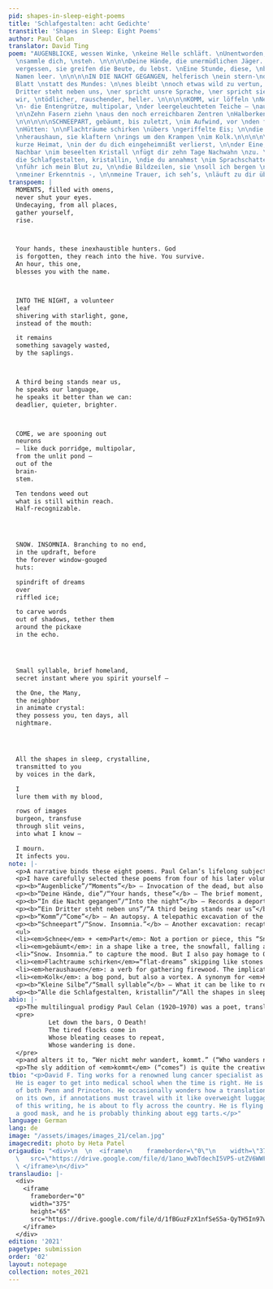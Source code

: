 ```yaml
---
pid: shapes-in-sleep-eight-poems
title: 'Schlafgestalten: acht Gedichte'
transtitle: 'Shapes in Sleep: Eight Poems'
author: Paul Celan
translator: David Ting
poem: "AUGENBLICKE, wessen Winke, \nkeine Helle schläft. \nUnentworden, allerorten,
  \nsammle dich, \nsteh. \n\n\n\nDeine Hände, die unermüdlichen Jäger. Gott \nist
  vergessen, sie greifen die Beute, du lebst. \nEine Stunde, diese, \nbläst dir den
  Namen leer. \n\n\n\nIN DIE NACHT GEGANGEN, helferisch \nein stern-\ndurchlässiges
  Blatt \nstatt des Mundes: \n\nes bleibt \nnoch etwas wild zu vertun, \nbäumlings.\n\n\n\nEin
  Dritter steht neben uns, \ner spricht unsre Sprache, \ner spricht sie besser als
  wir, \ntödlicher, rauschender, heller. \n\n\n\nKOMM, wir löffeln \nNervenzellen
  \n- die Entengrütze, multipolar, \nder leergeleuchteten Teiche — \naus den \nRauten-\ngruben.
  \n\nZehn Fasern ziehn \naus den noch erreichbaren Zentren \nHalberkennbares nach.
  \n\n\n\n\nSCHNEEPART, gebäumt, bis zuletzt, \nim Aufwind, vor \nden für immer entfensterten
  \nHütten: \n\nFlachträume schirken \nübers \ngeriffelte Eis; \n\ndie Wortschatten
  \nheraushaun, sie klaftern \nrings um den Krampen \nim Kolk.\n\n\n\n\nKleine Silbe,
  kurze Heimat, \nin der du dich eingeheimnißt verlierst, \n\nder Eine, Viele, \nder
  Nachbar \nim beseelten Kristall \nfügt dir zehn Tage Nachwahn \nzu. \n\n\n\n\nAlle
  die Schlafgestalten, kristallin, \ndie du annahmst \nim Sprachschatten, \n\nihnen
  \nführ ich mein Blut zu, \n\ndie Bildzeilen, sie \nsoll ich bergen \nin den Schlitzvenen
  \nmeiner Erkenntnis -, \n\nmeine Trauer, ich seh’s, \nläuft zu dir über.\n"
transpoem: |
  MOMENTS, filled with omens,
  never shut your eyes.
  Undecaying, from all places,
  gather yourself,
  rise.



  Your hands, these inexhaustible hunters. God
  is forgotten, they reach into the hive. You survive.
  An hour, this one,
  blesses you with the name.



  INTO THE NIGHT, a volunteer
  leaf
  shivering with starlight, gone,
  instead of the mouth:

  it remains
  something savagely wasted,
  by the saplings.



  A third being stands near us,
  he speaks our language,
  he speaks it better than we can:
  deadlier, quieter, brighter.



  COME, we are spooning out
  neurons
  — like duck porridge, multipolar,
  from the unlit pond —
  out of the
  brain-
  stem.

  Ten tendons weed out
  what is still within reach.
  Half-recognizable.




  SNOW. INSOMNIA. Branching to no end,
  in the updraft, before
  the forever window-gouged
  huts:

  spindrift of dreams
  over
  riffled ice;

  to carve words
  out of shadows, tether them
  around the pickaxe
  in the echo.




  Small syllable, brief homeland,
  secret instant where you spirit yourself —

  the One, the Many,
  the neighbor
  in animate crystal:
  they possess you, ten days, all
  nightmare.




  All the shapes in sleep, crystalline,
  transmitted to you
  by voices in the dark,

  I
  lure them with my blood,

  rows of images
  burgeon, transfuse
  through slit veins,
  into what I know —

  I mourn.
  It infects you.
note: |-
  <p>A narrative binds these eight poems. Paul Celan’s lifelong subject: the presence of evil. The transitions between these poems are as important as what each poem contains. In order: a dead thing resurrects itself; a set of hands remembers its owner; a loved one vanishes; a sinister stranger appears; a skull is opened; a worksite remains haunted; someone is possessed; the reader is acquainted with grief. Allow the other voices to emerge.</p>
  <p>I have carefully selected these poems from four of his later volumes (<em>Fadensonnen</em>, <em>Lichtzwang</em>, <em>Schneepart</em>, <em> Zeitgehöft</em>), and his uncollected work, which is rarely translated into English. His work is shot through with allusions, metaphors, distorted grammar, specialized vocabulary. His poems operate like Trojan horses. In English, I cautiously open the trapdoor.</p>
  <p><b>“Augenblicke”/“Moments”</b> — Invocation of the dead, but also of the self. The poem revolves around the word for “moments”: <em>Augen</em> +  <em>Blicke</em> (“eye” + “glances”). Celan puns on the image of an eye with <em>Winke</em> (plural), which is not a “wink” but “a sign, a hint.” <em>Augenblicke</em> to <em>Winke</em>: for English, I reimagine this as the decay from “moments” to the word “omen” hidden within. I retain the assonance of <em>schläft</em>/<em>steh</em> in “eyes”/“rise.” <em>Fadensonnen</em> (1968).</p>
  <p><b>“Deine Hände, die”/“Your hands, these”</b> — The brief moment, during the creative act, when one forgets that they are writing anything. Uncollected (1958).</p>
  <p><b>“In die Nacht gegangen”/“Into the night”</b> — Records a deportation, and the ingratitude of the new generation. Punning on “leaf” as a page, as a missing part of a family tree. The mouth left behind: Celan’s. But what is wasted? Celan’s voice, or the person missing? <em>Lichtzwang</em> (1970).</p>
  <p><b>“Ein Dritter steht neben uns”/“A third being stands near us”</b> — An uncanny presence. Is it welcome? Uncollected (circa 1957).</p>
  <p><b>“Komm”/“Come”</b> — An autopsy. A telepathic excavation of the last experiences of the dead. Ten fingers dredging fibrous neurons out of a skull. <em>Rauten-</em>/<em>grüben</em> is the rhomboid fossa, a specific structure deep in the brainstem. <em>Raute</em> also refers to a bitter herb called rue, or ruewort. During the Renaissance it was believed to improve eyesight when consumed. See <em>Paradise Lost</em> (11.413–428) where the Archangel Michael “purged with euphrasy and rue / The visual nerve” of Adam; this divine concoction opens Adam’s eyes to the depths of his Original Sin, thoroughly clarifying his vision, “even to the inmost seat of mental sight.” <em>Fadensonnen</em> (1968).</p>
  <p><b>“Schneepart”/“Snow. Insomnia.”</b> — Another excavation: recapturing a forgotten dream. Strain of locating the words for it, after awakening. <em>Schneepart</em> (1971).</p>
  <ul>
  <li><em>Schnee</em> + <em>Part</em>: Not a portion or piece, this “Snowpart,” but how one plays a part, a role — plays dead. <em>Schnee</em>, snow, white, resembles the whitest, purest crematorium ash.</li>
  <li><em>gebäumt</em>: in a shape like a tree, the snowfall, falling ash: a family tree. In front of huts with broken windows. Houses with damaged eyes. Again, the scene of a deportation.</li>
  <li>“Snow. Insomnia.” to capture the mood. But I also pay homage to Osip Mandelstam’s “Schlaflosigkeit. Homer.” after Celan’s own German translation of his favorite poet. Nadezhda Mandelstam, Osip’s widow, upon reading Celan’s translations, indicated in a postcard to Celan dated July 12, 1962, that Celan had not performed this literally but had movingly transposed her husband’s Russian. In that faith, I transform Celan back into Mandelstam.</li>
  <li><em>Flachtraume schirken</em>=“flat-dreams” skipping like stones over frozen water. My translation is a different moment. “Spindrift”: the trace of debris in the wind such skipping leaves behind.</li>
  <li><em>heraushauen</em>: a verb for gathering firewood. The implication: words can be set alight.</li>
  <li><em>Kolk</em>: a bog pond, but also a vortex. A synonym for <em>Kolk </em>(“bog pond”) is <em>Moorauge</em>: “moor” + “eye.” A complement to the shattered “eyes” of the huts. Abstracting all of these resonances, this version keeps a pronunciation: the long “o” sound found in both <em>Kolk</em> and <em>echo</em>. An “o”: a shape whose circle suggests an open mouth, as well as an open eye.</li></ul>
  <p><b>“Kleine Silbe”/“Small syllable”</b> — What it can be like to read Celan: intense reflection on a single word, as if it were a crystal. The neologism <em>Nachwahn</em> (“ensuing madness”) shares the prefix <em>Nach-</em> (“to,” “after”) with <em>Nachbar</em> (“neighbor”). I keep the alliteration. Close to <em>Nachwahn</em> is <em>Nachwahl</em>: a postponed election. Uncollected (1969).</p>
  <p><b>“Alle die Schlafgestalten, kristallin”/“All the shapes in sleep, crystalline”</b> — Psychic intervention, or revenge. A translingual rhyme between lure and <em>führ</em>, root verb for Hitler’s title, <em>der Führer</em> (“the Leader”). I readjust <em>bergen</em> (“to rescue”) to “burgeon” (“to flourish”), as a play on their deceptive similarities in spelling, pronunciation, and meaning. In light of Celan’s lifelong guilt, and his eventual suicide in the knowledge that he had survived while his parents were murdered in the Holocaust: a person rescued does not necessarily flourish. <em>Zeitgehöft</em> (1975).</p>
abio: |-
  <p>The multilingual prodigy Paul Celan (1920–1970) was a poet, translator, and teacher. His poems, intimately personal yet also intimidatingly specific,  memorialize the Shoah. Until the end of his life, he lived in Paris, working at the École Normale Supérieure as a lecturer in German — a position he nearly refused because he felt it beneath him. However, assigning students translation exercises was a source of pleasure for him. His own vast translation résumé included Giuseppe Ungaretti, Henri Michaux, Marianne Moore, Fernando Pessoa, and others. He considered his translations of Osip Mandelstam as important as his own poetry. Paul Celan often strayed from literalism, enhancing lines with insertions, omissions, and autobiographical touches. Reworking Emily Dickinson, Celan approaches the last line of her stanza,</p>
  <pre>
           Let down the bars, O Death!
           The tired flocks come in
           Whose bleating ceases to repeat,
           Whose wandering is done.
  </pre>
  <p>and alters it to, “Wer nicht mehr wandert, kommt.” (“Who wanders no more, comes.”)</p>
  <p>The sly addition of <em>kommt</em> (“comes”) is quite the creative betrayal. Here we behold the deadly playfulness of Celan’s imagination, and also, how he expects to be translated. I will not speak of his death. But let the reader imagine what this one word, <em>kommt</em>, could have meant in his life.</p>
tbio: "<p>David F. Ting works for a renowned lung cancer specialist as a medical scribe.
  He is eager to get into medical school when the time is right. He is a proud alum
  of both Penn and Princeton. He occasionally wonders how a translation can survive
  on its own, if annotations must travel with it like overweight luggage. At the time
  of this writing, he is about to fly across the country. He is flying alone, he has
  a good mask, and he is probably thinking about egg tarts.</p>"
language: German
lang: de
image: "/assets/images/images_21/celan.jpg"
imagecredit: photo by Heta Patel
origaudio: "<div>\n  \n  <iframe\n    frameborder=\"0\"\n    width=\"375\"\n    height=\"65\"\n
  \   src=\"https://drive.google.com/file/d/1ano_WwbTdechI5VP5-utZV6WWF_Cq9in/preview\">\n
  \ </iframe>\n</div>"
translaudio: |-
  <div>
    <iframe
      frameborder="0"
      width="375"
      height="65"
      src="https://drive.google.com/file/d/1fBGuzFzX1nfSeS5a-QyTH5In97wcX7H6/preview">
    </iframe>
  </div>
edition: '2021'
pagetype: submission
order: '02'
layout: notepage
collection: notes_2021
---
```

